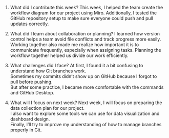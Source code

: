 1. What did I contribute this week?
This week, I helped the team create the workflow diagram for our project using Miro. Additionally, I tested the GitHub repository setup to make sure everyone could push and pull updates correctly.

2. What did I learn about collaboration or planning?
I learned how version control helps a team avoid file conflicts and track progress more easily.  
Working together also made me realize how important it is to communicate frequently, especially when assigning tasks.
Planning the workflow together helped us divide our work efficiently.

3. What challenges did I face?
At first, I found it a bit confusing to understand how Git branches work.  
Sometimes my commits didn’t show up on GitHub because I forgot to pull before pushing.  
But after some practice, I became more comfortable with the commands and GitHub Desktop.

4. What will I focus on next week?
Next week, I will focus on preparing the data collection plan for our project.  
I also want to explore some tools we can use for data visualization and dashboard design.  
Finally, I’ll try to improve my understanding of how to manage branches properly in Git. 
